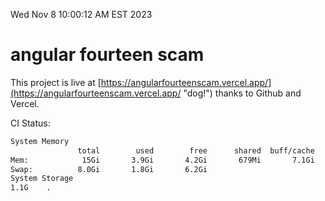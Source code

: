 Wed Nov  8 10:00:12 AM EST 2023

# angular fourteen scam


This project is live at [https://angularfourteenscam.vercel.app/](https://angularfourteenscam.vercel.app/ "dog!") thanks to Github and Vercel.

CI Status: 

```bash
System Memory
               total        used        free      shared  buff/cache   available
Mem:            15Gi       3.9Gi       4.2Gi       679Mi       7.1Gi        10Gi
Swap:          8.0Gi       1.8Gi       6.2Gi
System Storage
1.1G	.
